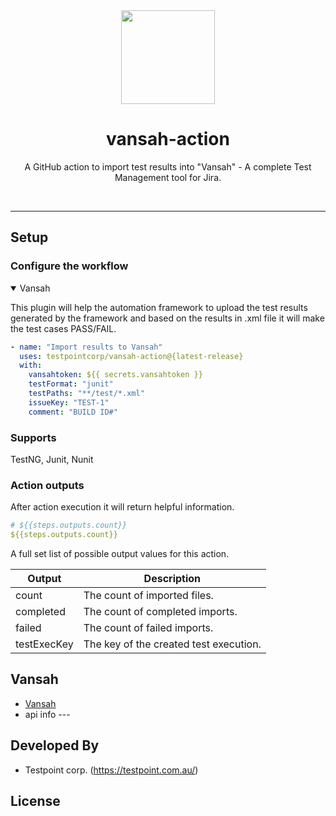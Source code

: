 <div align="center">
  <img src="https://vansah.com/wp-content/uploads/2022/06/512x512.png" style="width:150px"/>
</div>
<h1 align="center">
  vansah-action
</h1>

<p align="center">
    A GitHub action to import test results into "Vansah" - A complete Test Management tool for Jira.
</p>
<br />

-------

## Setup

### Configure the workflow

<details open>
<summary>Vansah</summary>
  <p>This plugin will help the automation framework to upload the test results generated by the framework and based on the results in .xml file it will make the test cases PASS/FAIL.
    </p>
<p>

```yml
- name: "Import results to Vansah"
  uses: testpointcorp/vansah-action@{latest-release}
  with:
    vansahtoken: ${{ secrets.vansahtoken }}
    testFormat: "junit"
    testPaths: "**/test/*.xml"
    issueKey: "TEST-1"
    comment: "BUILD ID#"
```

</p>
</details>


### Supports
TestNG, Junit, Nunit 
  
### Action outputs

After action execution it will return helpful information.

```yml
# ${{steps.outputs.count}}
${{steps.outputs.count}}
```

A full set list of possible output values for this action.


| **Output**      | **Description**                        |
|-----------------|----------------------------------------|
| count           | The count of imported files.           |
| completed       | The count of completed imports.        |
| failed          | The count of failed imports.           |
| testExecKey     | The key of the created test execution. |


## Vansah

- [Vansah](http://vansah.com/)
- api info ---

## Developed By

* Testpoint corp. (https://testpoint.com.au/)

## License


